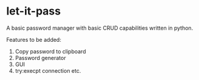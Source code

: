 # let-it-pass
A basic password manager with basic CRUD capabilities written in python.

Features to be added:
1. Copy password to clipboard
2. Password generator
3. GUI
4. try:execpt connection etc.